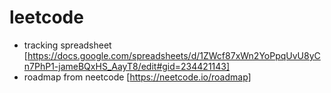 # leetcode
- tracking spreadsheet [https://docs.google.com/spreadsheets/d/1ZWcf87xWn2YoPpqUvU8yCn7PhP1-jameBQxHS_AayT8/edit#gid=234421143]
- roadmap from neetcode [https://neetcode.io/roadmap]
